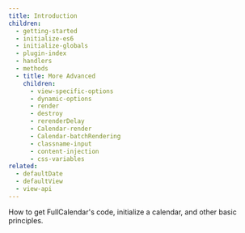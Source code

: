 ```yaml
---
title: Introduction
children:
  - getting-started
  - initialize-es6
  - initialize-globals
  - plugin-index
  - handlers
  - methods
  - title: More Advanced
    children:
      - view-specific-options
      - dynamic-options
      - render
      - destroy
      - rerenderDelay
      - Calendar-render
      - Calendar-batchRendering
      - classname-input
      - content-injection
      - css-variables
related:
  - defaultDate
  - defaultView
  - view-api
---
```


How to get FullCalendar's code, initialize a calendar, and other basic principles.
